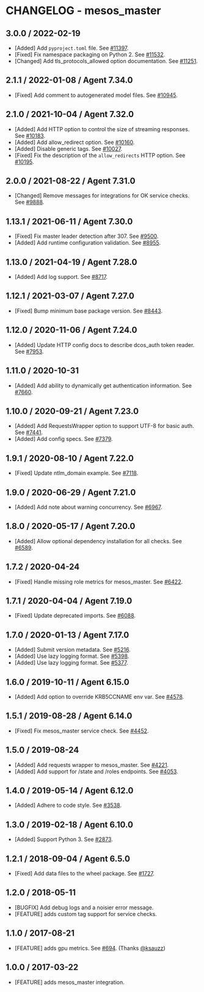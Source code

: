 # CHANGELOG - mesos_master

## 3.0.0 / 2022-02-19

* [Added] Add `pyproject.toml` file. See [#11397](https://github.com/DataDog/integrations-core/pull/11397).
* [Fixed] Fix namespace packaging on Python 2. See [#11532](https://github.com/DataDog/integrations-core/pull/11532).
* [Changed] Add tls_protocols_allowed option documentation. See [#11251](https://github.com/DataDog/integrations-core/pull/11251).

## 2.1.1 / 2022-01-08 / Agent 7.34.0

* [Fixed] Add comment to autogenerated model files. See [#10945](https://github.com/DataDog/integrations-core/pull/10945).

## 2.1.0 / 2021-10-04 / Agent 7.32.0

* [Added] Add HTTP option to control the size of streaming responses. See [#10183](https://github.com/DataDog/integrations-core/pull/10183).
* [Added] Add allow_redirect option. See [#10160](https://github.com/DataDog/integrations-core/pull/10160).
* [Added] Disable generic tags. See [#10027](https://github.com/DataDog/integrations-core/pull/10027).
* [Fixed] Fix the description of the `allow_redirects` HTTP option. See [#10195](https://github.com/DataDog/integrations-core/pull/10195).

## 2.0.0 / 2021-08-22 / Agent 7.31.0

* [Changed] Remove messages for integrations for OK service checks. See [#9888](https://github.com/DataDog/integrations-core/pull/9888).

## 1.13.1 / 2021-06-11 / Agent 7.30.0

* [Fixed] Fix master leader detection after 307. See [#9500](https://github.com/DataDog/integrations-core/pull/9500).
* [Added] Add runtime configuration validation. See [#8955](https://github.com/DataDog/integrations-core/pull/8955).

## 1.13.0 / 2021-04-19 / Agent 7.28.0

* [Added] Add log support. See [#8717](https://github.com/DataDog/integrations-core/pull/8717).

## 1.12.1 / 2021-03-07 / Agent 7.27.0

* [Fixed] Bump minimum base package version. See [#8443](https://github.com/DataDog/integrations-core/pull/8443).

## 1.12.0 / 2020-11-06 / Agent 7.24.0

* [Added] Update HTTP config docs to describe dcos_auth token reader. See [#7953](https://github.com/DataDog/integrations-core/pull/7953).

## 1.11.0 / 2020-10-31

* [Added] Add ability to dynamically get authentication information. See [#7660](https://github.com/DataDog/integrations-core/pull/7660).

## 1.10.0 / 2020-09-21 / Agent 7.23.0

* [Added] Add RequestsWrapper option to support UTF-8 for basic auth. See [#7441](https://github.com/DataDog/integrations-core/pull/7441).
* [Added] Add config specs. See [#7379](https://github.com/DataDog/integrations-core/pull/7379).

## 1.9.1 / 2020-08-10 / Agent 7.22.0

* [Fixed] Update ntlm_domain example. See [#7118](https://github.com/DataDog/integrations-core/pull/7118).

## 1.9.0 / 2020-06-29 / Agent 7.21.0

* [Added] Add note about warning concurrency. See [#6967](https://github.com/DataDog/integrations-core/pull/6967).

## 1.8.0 / 2020-05-17 / Agent 7.20.0

* [Added] Allow optional dependency installation for all checks. See [#6589](https://github.com/DataDog/integrations-core/pull/6589).

## 1.7.2 / 2020-04-24

* [Fixed] Handle missing role metrics for mesos_master. See [#6422](https://github.com/DataDog/integrations-core/pull/6422).

## 1.7.1 / 2020-04-04 / Agent 7.19.0

* [Fixed] Update deprecated imports. See [#6088](https://github.com/DataDog/integrations-core/pull/6088).

## 1.7.0 / 2020-01-13 / Agent 7.17.0

* [Added] Submit version metadata. See [#5216](https://github.com/DataDog/integrations-core/pull/5216).
* [Added] Use lazy logging format. See [#5398](https://github.com/DataDog/integrations-core/pull/5398).
* [Added] Use lazy logging format. See [#5377](https://github.com/DataDog/integrations-core/pull/5377).

## 1.6.0 / 2019-10-11 / Agent 6.15.0

* [Added] Add option to override KRB5CCNAME env var. See [#4578](https://github.com/DataDog/integrations-core/pull/4578).

## 1.5.1 / 2019-08-28 / Agent 6.14.0

* [Fixed] Fix mesos_master service check. See [#4452](https://github.com/DataDog/integrations-core/pull/4452).

## 1.5.0 / 2019-08-24

* [Added] Add requests wrapper to mesos_master. See [#4221](https://github.com/DataDog/integrations-core/pull/4221).
* [Added] Add support for /state and /roles endpoints. See [#4053](https://github.com/DataDog/integrations-core/pull/4053).

## 1.4.0 / 2019-05-14 / Agent 6.12.0

* [Added] Adhere to code style. See [#3538](https://github.com/DataDog/integrations-core/pull/3538).

## 1.3.0 / 2019-02-18 / Agent 6.10.0

* [Added] Support Python 3. See [#2873](https://github.com/DataDog/integrations-core/pull/2873).

## 1.2.1 / 2018-09-04 / Agent 6.5.0

* [Fixed] Add data files to the wheel package. See [#1727][1].

## 1.2.0 / 2018-05-11

* [BUGFIX] Add debug logs and a noisier error message.
* [FEATURE] adds custom tag support for service checks.

## 1.1.0 / 2017-08-21

* [FEATURE] adds gpu metrics. See [#694][2]. (Thanks [@ksauzz][3])

## 1.0.0 / 2017-03-22

* [FEATURE] adds mesos_master integration.

<!--- The following link definition list is generated by PimpMyChangelog --->
[1]: https://github.com/DataDog/integrations-core/pull/1727
[2]: https://github.com/DataDog/integrations-core/issues/694
[3]: https://github.com/ksauzz
